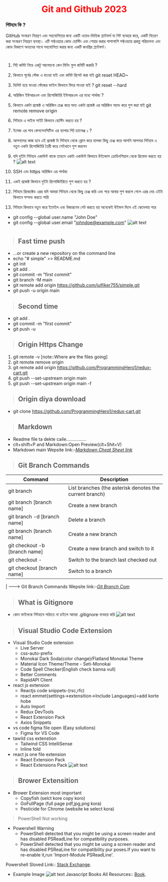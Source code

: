 <p>
 <h1 style="color:red;" align="center">Git and Github 2023</h1>
</p>


### **গিটহাব কি ?**
GitHub সংস্করণ নিয়ন্ত্রণ এবং সহযোগিতার জন্য একটি ওয়েব-ভিত্তিক প্ল্যাটফর্ম যা গিট ব্যবহার করে, একটি বিতরণ করা সংস্করণ নিয়ন্ত্রণ ব্যবস্থা। এটি সফ্টওয়্যার কোড হোস্টিং এবং শেয়ার করার পাশাপাশি সফ্টওয়্যার প্রকল্প পরিচালনা এবং কোড বিকাশে অন্যদের সাথে সহযোগিতা করার জন্য একটি জনপ্রিয় প্ল্যাটফর্ম।
#

1. গিট্  কমিট  নিয়ে  একটু  আলোচনা  কেন  মিনিং ফুল  কমিটি  জরুরি ?
2. কিভাবে পূর্বের স্টেজ এ যাওয়া  যাই এবং  কমিট  রিসেট  করা যাই git reset HEAD~
3. ডিলিট  হয়ে  যাওয়া স্টেজের  ফাইল  কিভাবে  ফিরে পাওয়া যাই ? git reset --hard
4. অরিজিন  ইউআরএল  এবং  রিপোজিটরি ইউআরএল  এর  মধ্যে  পার্থক্য ?
5. কিভাবে  একটা  প্রজেক্ট  এ অরিজিন  চেঞ্জ  করে  অন্য  একটা  প্রজেক্ট এর  অরিজিন  অ্যাড করে  পুশ  করা  যাই 
git remote remove origin
6. গিটহাব এ লাইভ  সাইট কিভাবে  হোস্টিং  করতে  হয়  ?
7. ইমেজ  এর  পাথ  কেসসেনসিটিভ এর  ব্যাপার  গিট্ চ্যালেঞ্জ ১ ?
8. আপনাদের  কাজ  হবে  এই  প্রজেক্ট  টা  গিটহাব  থেকে  ক্লোন  করে  হালকা  কিছু  চেঞ্জ  করে  আপনি আপনার  গিটহাব এ  নতুন  একটা  রিপোজিটরি  তৈরী  করে সেইখানে  পুশ  করবেন 
9. যদি  দুইটা  গিটহাব  একাউন্ট  থাকে  তাহলে  একটা  একাউন্ট  কিভাবে  উইন্ডোস ক্রেডিনশিয়াল থেকে  রিমোভ করতে হয় ?
![alt text](123.png)

10. SSH এবং  https  অরিজিন  এর  পার্থক্য 
11. একই  প্রজেক্ট  কিভাবে  দুইটা  রিপোজিটরিতে  পুশ  করতে  হয় ?
12. গিটহাব রিজেক্টেড এরর  যদি  আমরা  গিটহাব  থেকে  কিছু   চেঞ্জ করি  এবং  পরে  আবার  পুশ  করলে  গেলে  এরর  দেয়  এইটা কিভাবে  সল্ভড  করতে   পারি 
13. গিটহাব  কিভাবে  নতুন  করে  ইমেইল  এবং  উজারনেম সেট  করতে  হয়  অনেকেই  উইন্ডস দিলে  এই  ঝেমেলায়  পরে 
 - git config --global user.name "John Doe"
 - git config --global user.email "johndoe@example.com"
 ![alt text](1234.png)

#
> ## **Fast time push**
- …or create a new repository on the command line
- echo "# simple" >> README.md
- git init
- git add .
- git commit -m "first commit"
- git branch -M main
- git remote add origin https://github.com/julfiker755/simple.git
- git push -u origin main
> ## **Second time** 
- git add .
- git commit -m "first commit"
- git push -u

> ## **Origin Https Change**
1. git remote -v  [note::Where are the files going]
2. git remote remove origin
3. git remote add origin https://github.com/ProgrammingHero1/redux-cart.git
4. git push --set-upstream origin main
5. git push --set-upstream origin main -f

> ## **Origin diya download**
- git clone https://github.com/ProgrammingHero1/redux-cart.git

> ## Markdown
- Readme file ta dekte caile…………….
- clt+shift+P and Markdown:Open Preview(clt+Shit+V)
- Markdown main Wepsite link:-*[Markdown Cheat Sheet link](https://www.markdownguide.org/cheat-sheet/#overview)*
> ## Git Branch Commands
| Command | Description |
| ----------- | ------------ |
| git branch | List branches (the asterisk denotes the current branch) |
| git branch [branch name] | Create a new branch |
| git branch -d [branch name]| Delete a branch |
| git branch [branch name] | Create a new branch |
| git checkout -b [branch name] | Create a new branch and switch to it |
| git checkout - | Switch to the branch last checked out |
| git checkout [branch name] | Switch to a branch |
|
---> Git Branch Commands Wepsite link:-*[Git Branch Com](https://github.com/joshnh/Git-Commands)*
> ## What is Gitignore
- কোন ফাইলকে গিটহাবে পাঠাতে না  চাইলে আমরা .gitignore  ব্যবহার করি
![alt text](12345.png)
> ## Visual Studio Code Extension
- Visual Studio Code extension
  - Live Server
  - css-auto-prefix
  - Monokai Dark Soda(color change)/Flatland Monokai Theme
  - Material Icon Theme/Theme - Seti-Monokai
  - Code Spell Checker(English check banna vull)
  - Better Comments
  - RapidAPI Client
- react js extension
  - Reactjs code snippets-(rsc,rfc)
  - react emmet{settings->extensition->Include Languages}=add korte hobe
  - Auto Import
  - Redux DevTools
  - React Extension Pack
  - Axios Snippets
- vs code figma file open (Easy solutions)
  - Figma for VS Code
- tawild css extenstion
  - Tailwind CSS IntelliSense
  - Inline fold
- react js one file extension
  - React Extension Pack
  - React Extensions Pack
 ![alt text](11.png)
> ## Brower Extensition
- Brower Extension most important
  - Copyfish (selct kore copy koro)
  - GoFullPage (full page pdf,jpg,png kora)
  - Pesticide for Chrome (website ke select kora)
> PowerShell Not working
- Powershell Warning
  - PowerShell detected that you might be using a screen reader and has disabled PSReadLine for compatibility purposes.
  - PowerShell detected that you might be using a screen reader and has disabled PSReaLine for compatibility pur poses.If you want to re-enable it,run 'Import-Module PSReadLine'.
  
Powershell Sloved Link:: [Stack Exchange](https://serverfault.com/questions/1014754/cause-of-warning-powershell-detected-that-you-might-be-using-a-screen-reader-an).
- Example Image
![alt text](01.png)
Javascript Books All Resources:: [Book](https://with.zonayed.me).
